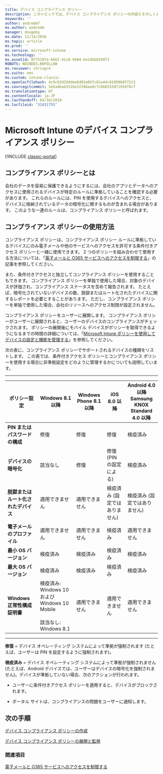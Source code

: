 ```yaml
---
title: デバイス コンプライアンス ポリシー
description: このトピックでは、デバイス コンプライアンス ポリシーの内容とそのしくみについて説明します。
keywords: ''
author: andredm7
ms.author: andredm
manager: dougeby
ms.date: 11/14/2016
ms.topic: article
ms.prod: ''
ms.service: microsoft-intune
ms.technology: ''
ms.assetid: 0775107a-6662-41c8-9404-be14bbb599f3
ROBOTS: NOINDEX,NOFOLLOW
ms.reviewer: chrisgre
ms.suite: ems
ms.custom: intune-classic
ms.openlocfilehash: 4c9c93d29ddee6d01e057c01a44c81950b857213
ms.sourcegitcommit: 5eba4bad151be32346aedc7cbb0333d71934f8cf
ms.translationtype: HT
ms.contentlocale: ja-JP
ms.lasthandoff: 04/16/2018
ms.locfileid: "31031755"
---
```

# <a name="device-compliance-policies-in-microsoft-intune"></a>Microsoft Intune のデバイス コンプライアンス ポリシー

[!INCLUDE [classic-portal](../includes/classic-portal.md)]

## <a name="what-is-a-compliance-policy"></a>コンプライアンス ポリシーとは
会社のデータを容易に保護できるようにするには、会社のアプリとデータへのアクセスに使用されるデバイスが特定のルールに準拠していることを確認する必要があります。 これらのルールには、PIN を使用するデバイスへのアクセスと、デバイスに格納されているデータの暗号化に関するものが含まれる場合があります。 このような一連のルールは、コンプライアンス ポリシーと呼ばれます。

## <a name="how-should-i-use-compliance-policies"></a>コンプライアンス ポリシーの使用方法
コンプライアンス ポリシーは、コンプライアンス ポリシー ルールに準拠しているデバイスにのみ電子メールや他のサービスへのアクセスを許可する条件付きアクセス ポリシーと一緒に使用できます。 2 つのポリシーを組み合わせて使用する方法については、「[電子メールと O365 サービスへのアクセスを制限する](restrict-access-to-email-and-o365-services-with-microsoft-intune.md)」の記事を参照してください。

また、条件付きアクセスと独立してコンプライアンス ポリシーを使用することもできます。 コンプライアンス ポリシーを単独で使用した場合、対象のデバイスが評価され、コンプライアンス ステータスを含めて報告されます。 たとえば、暗号化されていないデバイスの数、脱獄またはルート化されたデバイスに関するレポートを必要とすることがあります。 ただし、コンプライアンス ポリシーを単独で使用した場合、会社のリソースへのアクセス制限が設定されません。

コンプライアンス ポリシーをユーザーに展開します。 コンプライアンス ポリシーがユーザーに展開されると、ユーザーのデバイスのコンプライアンスがチェックされます。
ポリシーの展開後にモバイル デバイスがポリシーを取得できるようになるまでの時間の詳細については、「[Microsoft Intune ポリシーを使用してデバイスの設定と機能を管理する](/intune-classic/deploy-use/manage-settings-and-features-on-your-devices-with-microsoft-intune-policies#frequently-asked-questions-about-intune-policies)」を参照してください。

次の表に、コンプライアンス ポリシーでサポートされるデバイスの種類をリストします。 この表では、条件付きアクセス ポリシーとコンプライアンス ポリシーを使用する場合に非準拠設定をどのように管理するかについても説明しています。

-----------------------------

|ポリシー設定| Windows 8.1 以降| Windows Phone 8.1 以降| iOS 8.0 以降|Android 4.0 以降<br/>Samsung KNOX Standard 4.0 以降|
|-----|----|----|----|----|
|**PIN またはパスワードの構成** |修復|修復|修復|検疫済み|
|**デバイスの暗号化**|該当なし|修復|修復 (PIN の設定による)|検疫済み|
|**脱獄またはルート化されたデバイス**|適用できません|適用できません|検疫済み (設定ではありません)|検疫済み (設定ではありません)|
|**電子メールのプロファイル**|適用できません|適用できません|検疫済み|適用できません|
|**最小 OS バージョン**|検疫済み|検疫済み|検疫済み|検疫済み|
|**最大 OS バージョン**|検疫済み|検疫済み|検疫済み|検疫済み|
|**Windows 正常性構成証明書**|検疫済み: Windows 10 および Windows 10 Mobile<br /><br />該当なし: Windows 8.1|適用できません|適用できません|適用できません|

------------------------------

**修復** = デバイス オペレーティング システムによって準拠が強制されます  (たとえば、ユーザーは PIN を設定するように強制されます)。

**検疫済み** = デバイス オペレーティング システムによって準拠が強制されません  (たとえば、Android デバイスでは、ユーザーはデバイスの暗号化を強制されません)。デバイスが準拠していない場合、次のアクションが行われます。

-   ユーザーに条件付きアクセス ポリシーを適用すると、デバイスがブロックされます。

-   ポータル サイトは、コンプライアンスの問題をユーザーに通知します。

## <a name="next-steps"></a>次の手順
[デバイス コンプライアンス ポリシーの作成](create-a-device-compliance-policy-in-microsoft-intune.md)

[デバイス コンプライアンス ポリシーの展開と監視](deploy-and-monitor-a-device-compliance-policy-in-microsoft-intune.md)

### <a name="see-also"></a>関連項目
[電子メールと O365 サービスへのアクセスを制限する](restrict-access-to-email-and-o365-services-with-microsoft-intune.md)
